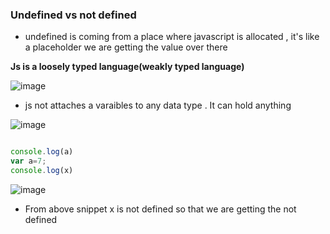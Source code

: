 ### Undefined vs not defined

- undefined is coming from a place where javascript is allocated , it's like a placeholder we are getting the value over there

**Js is a loosely typed language(weakly typed language)**


![image](https://github.com/venkatdas/javascript-advanced/assets/43024084/d015b0e5-2347-4b48-9046-82a16c861182)

- js not attaches a varaibles to any data type . It can hold anything



![image](https://github.com/venkatdas/javascript-advanced/assets/43024084/1f3aed37-1b1b-41be-ae2f-c7bedb5ea5da)


```Javascript

console.log(a)
var a=7;
console.log(x)
```
![image](https://github.com/venkatdas/javascript-advanced/assets/43024084/bf3317a6-73c8-4794-97ff-0415c7867b32)


- From above snippet x is not defined so that we are getting the not defined


